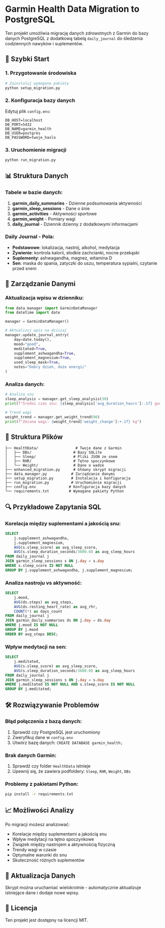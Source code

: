 # Garmin Health Data Migration to PostgreSQL

Ten projekt umożliwia migrację danych zdrowotnych z Garmin do bazy danych PostgreSQL z dodatkową tabelą `daily_journal` do śledzenia codziennych nawyków i suplementów.

## 🚀 Szybki Start

### 1. Przygotowanie środowiska

```bash
# Zainstaluj wymagane pakiety
python setup_migration.py
```

### 2. Konfiguracja bazy danych

Edytuj plik `config.env`:

```env
DB_HOST=localhost
DB_PORT=5432
DB_NAME=garmin_health
DB_USER=postgres
DB_PASSWORD=twoje_haslo
```

### 3. Uruchomienie migracji

```bash
python run_migration.py
```

## 📊 Struktura Danych

### Tabele w bazie danych:

1. **garmin_daily_summaries** - Dzienne podsumowania aktywności
2. **garmin_sleep_sessions** - Dane o śnie
3. **garmin_activities** - Aktywności sportowe
4. **garmin_weight** - Pomiary wagi
5. **daily_journal** - Dziennik dzienny z dodatkowymi informacjami

### Daily Journal - Pola:

- **Podstawowe**: lokalizacja, nastrój, alkohol, medytacja
- **Żywienie**: kontrola kalorii, słodkie zachcianki, nocne przekąski
- **Suplementy**: ashwagandha, magnez, witamina D
- **Sen**: maska do spania, zatyczki do uszu, temperatura sypialni, czytanie przed snem

## 🔧 Zarządzanie Danymi

### Aktualizacja wpisu w dzienniku:

```python
from data_manager import GarminDataManager
from datetime import date

manager = GarminDataManager()

# Aktualizuj wpis na dzisiaj
manager.update_journal_entry(
    day=date.today(),
    mood="good",
    meditated=True,
    supplement_ashwagandha=True,
    supplement_magnesium=True,
    used_sleep_mask=True,
    notes="Dobry dzień, dużo energii"
)
```

### Analiza danych:

```python
# Analiza snu
sleep_analysis = manager.get_sleep_analysis(30)
print(f"Średni czas snu: {sleep_analysis['avg_duration_hours']:.1f} godzin")

# Trend wagi
weight_trend = manager.get_weight_trend(90)
print(f"Zmiana wagi: {weight_trend['weight_change']:+.1f} kg")
```

## 📁 Struktura Plików

```
├── HealthData/                 # Twoje dane z Garmin
│   ├── DBs/                   # Bazy SQLite
│   ├── Sleep/                 # Pliki JSON ze snem
│   ├── RHR/                   # Tętno spoczynkowe
│   └── Weight/                # Dane o wadze
├── enhanced_migration.py      # Główny skrypt migracji
├── data_manager.py           # Zarządzanie danymi
├── setup_migration.py        # Instalacja i konfiguracja
├── run_migration.py          # Uruchomienie migracji
├── config.env               # Konfiguracja bazy danych
└── requirements.txt         # Wymagane pakiety Python
```

## 🔍 Przykładowe Zapytania SQL

### Korelacja między suplementami a jakością snu:

```sql
SELECT 
    j.supplement_ashwagandha,
    j.supplement_magnesium,
    AVG(s.sleep_score) as avg_sleep_score,
    AVG(s.sleep_duration_seconds/3600.0) as avg_sleep_hours
FROM daily_journal j
JOIN garmin_sleep_sessions s ON j.day = s.day
WHERE s.sleep_score IS NOT NULL
GROUP BY j.supplement_ashwagandha, j.supplement_magnesium;
```

### Analiza nastroju vs aktywność:

```sql
SELECT 
    j.mood,
    AVG(ds.steps) as avg_steps,
    AVG(ds.resting_heart_rate) as avg_rhr,
    COUNT(*) as days_count
FROM daily_journal j
JOIN garmin_daily_summaries ds ON j.day = ds.day
WHERE j.mood IS NOT NULL
GROUP BY j.mood
ORDER BY avg_steps DESC;
```

### Wpływ medytacji na sen:

```sql
SELECT 
    j.meditated,
    AVG(s.sleep_score) as avg_sleep_score,
    AVG(s.sleep_duration_seconds/3600.0) as avg_sleep_hours
FROM daily_journal j
JOIN garmin_sleep_sessions s ON j.day = s.day
WHERE j.meditated IS NOT NULL AND s.sleep_score IS NOT NULL
GROUP BY j.meditated;
```

## 🛠️ Rozwiązywanie Problemów

### Błąd połączenia z bazą danych:
1. Sprawdź czy PostgreSQL jest uruchomiony
2. Zweryfikuj dane w `config.env`
3. Utwórz bazę danych: `CREATE DATABASE garmin_health;`

### Brak danych Garmin:
1. Sprawdź czy folder `HealthData` istnieje
2. Upewnij się, że zawiera podfoldery: `Sleep`, `RHR`, `Weight`, `DBs`

### Problemy z pakietami Python:
```bash
pip install -r requirements.txt
```

## 📈 Możliwości Analizy

Po migracji możesz analizować:
- Korelacje między suplementami a jakością snu
- Wpływ medytacji na tętno spoczynkowe
- Związek między nastrojem a aktywnością fizyczną
- Trendy wagi w czasie
- Optymalne warunki do snu
- Skuteczność różnych suplementów

## 🔄 Aktualizacja Danych

Skrypt można uruchamiać wielokrotnie - automatycznie aktualizuje istniejące dane i dodaje nowe wpisy.

## 📝 Licencja

Ten projekt jest dostępny na licencji MIT.
